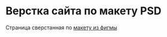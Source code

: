 # Верстка сайта по макету PSD
Страница сверстанная по [макету из фигмы](https://www.figma.com/file/QEzT9ChTDrtA2Ybnk5ngwG/Figma-startup-landing-page-dark-(Community)?node-id=0%3A3517) 